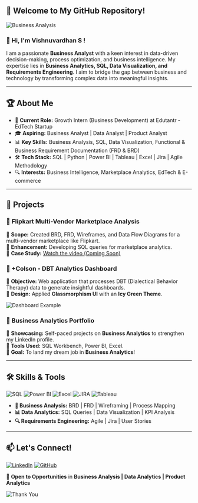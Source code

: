 ## 🚀 Welcome to My GitHub Repository!

![Business Analysis](https://media.giphy.com/media/j2pOGeGYKe2xCCKwfi/giphy.gif)

### 👋 Hi, I'm Vishnuvardhan S !

I am a passionate **Business Analyst** with a keen interest in data-driven decision-making, process optimization, and business intelligence. My expertise lies in **Business Analytics, SQL, Data Visualization, and Requirements Engineering**. I aim to bridge the gap between business and technology by transforming complex data into meaningful insights.  

---

## 🏆 About Me

- 🎯 **Current Role:** Growth Intern (Business Development) at Edutantr - EdTech Startup
- 🎓 **Aspiring:** Business Analyst | Data Analyst | Product Analyst
- 📊 **Key Skills:** Business Analysis, SQL, Data Visualization, Functional & Business Requirement Documentation (FRD & BRD)
- 🛠️ **Tech Stack:** SQL | Python | Power BI | Tableau | Excel | Jira | Agile Methodology
- 🔍 **Interests:** Business Intelligence, Marketplace Analytics, EdTech & E-commerce

---

## 💼 Projects

### 📌 **Flipkart Multi-Vendor Marketplace Analysis**
🔹 **Scope:** Created BRD, FRD, Wireframes, and Data Flow Diagrams for a multi-vendor marketplace like Flipkart.  
🔹 **Enhancement:** Developing SQL queries for marketplace analytics.  
🔹 **Case Study:** [Watch the video (Coming Soon)](#)

### 📌 **+Colson - DBT Analytics Dashboard**
🔹 **Objective:** Web application that processes DBT (Dialectical Behavior Therapy) data to generate insightful dashboards.  
🔹 **Design:** Applied **Glassmorphism UI** with an **Icy Green Theme**.  

![Dashboard Example](https://media.giphy.com/media/26AHONQ79FdWZhAI0/giphy.gif)

### 📌 **Business Analytics Portfolio**
🔹 **Showcasing:** Self-paced projects on **Business Analytics** to strengthen my LinkedIn profile.  
🔹 **Tools Used:** SQL Workbench, Power BI, Excel.  
🔹 **Goal:** To land my dream job in **Business Analytics**!  

---

## 🛠️ Skills & Tools

![SQL](https://img.shields.io/badge/SQL-🛢️-blue) ![Power BI](https://img.shields.io/badge/Power%20BI-📊-yellow) ![Excel](https://img.shields.io/badge/Excel-📈-green) ![JIRA](https://img.shields.io/badge/JIRA-📋-blue) ![Tableau](https://img.shields.io/badge/Tableau-🔵-lightgrey)  

- **📌 Business Analysis:** BRD | FRD | Wireframing | Process Mapping
- **📊 Data Analytics:** SQL Queries | Data Visualization | KPI Analysis
- **🔍 Requirements Engineering:** Agile | Jira | User Stories

---

## 📫 Let's Connect!

[![LinkedIn](https://img.shields.io/badge/LinkedIn-🔗-blue)](https://www.linkedin.com/in/yourprofile/)  [![GitHub](https://img.shields.io/badge/GitHub-💻-black)](https://github.com/yourgithub/)  

🚀 **Open to Opportunities** in **Business Analysis | Data Analytics | Product Analytics**

![Thank You](https://media.giphy.com/media/xT9IgG50Fb7Mi0prBC/giphy.gif)
